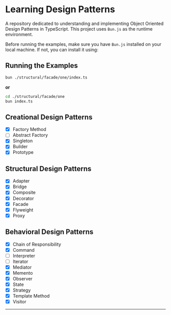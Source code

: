 # Learning Design Patterns

A repository dedicated to understanding and implementing Object Oriented Design Patterns in TypeScript. This project uses `Bun.js` as the runtime environment.

Before running the examples, make sure you have `Bun.js` installed on your local machine. If not, you can install it using:

## Running the Examples

```bash
bun ./structural/facade/one/index.ts
```

**or**

```bash
cd ./structural/facade/one
bun index.ts
```

## Creational Design Patterns

- [x] Factory Method
- [ ] Abstract Factory
- [x] Singleton
- [x] Builder
- [x] Prototype

## Structural Design Patterns

- [x] Adapter
- [x] Bridge
- [x] Composite
- [x] Decorator
- [x] Facade
- [x] Flyweight
- [x] Proxy

## Behavioral Design Patterns

- [x] Chain of Responsibility
- [x] Command
- [ ] Interpreter
- [ ] Iterator
- [x] Mediator
- [x] Memento
- [x] Observer
- [x] State
- [x] Strategy
- [x] Template Method
- [x] Visitor

---
